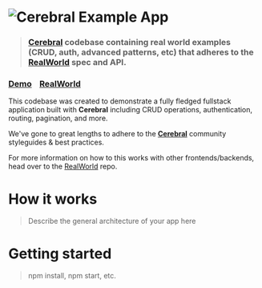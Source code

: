 # ![Cerebral Example App](project-logo.png)

> ### [Cerebral](https://cerebraljs.com) codebase containing real world examples (CRUD, auth, advanced patterns, etc) that adheres to the [RealWorld](https://github.com/gothinkster/realworld) spec and API.


### [Demo](https://conduit.yacoma.it)&nbsp;&nbsp;&nbsp;&nbsp;[RealWorld](https://github.com/gothinkster/realworld)


This codebase was created to demonstrate a fully fledged fullstack application built with **Cerebral** including CRUD operations, authentication, routing, pagination, and more.

We've gone to great lengths to adhere to the [**Cerebral**](https://cerebraljs.com) community styleguides & best practices.

For more information on how to this works with other frontends/backends, head over to the [RealWorld](https://github.com/gothinkster/realworld) repo.


# How it works

> Describe the general architecture of your app here

# Getting started

> npm install, npm start, etc.
